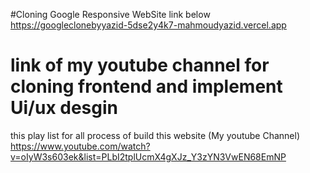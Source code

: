 
#Cloning Google Responsive WebSite link below
https://googleclonebyyazid-5dse2y4k7-mahmoudyazid.vercel.app

# link of my youtube channel for cloning frontend and implement Ui/ux desgin

this play list for all process of build this website (My youtube Channel) https://www.youtube.com/watch?v=oIyW3s603ek&list=PLbI2tplUcmX4gXJz_Y3zYN3VwEN68EmNP
